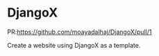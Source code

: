 # DjangoX

PR:https://github.com/moayadalhaj/DjangoX/pull/1

Create a website using DjangoX as a template.
